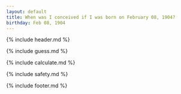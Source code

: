 ```yaml
---
layout: default
title: When was I conceived if I was born on February 08, 1904?
birthday: Feb 08, 1904
---
```


{% include header.md %}

{% include guess.md %}

{% include calculate.md %}

{% include safety.md %}

{% include footer.md %}



